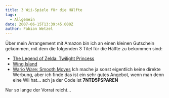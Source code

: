 ```yaml
---
title: 3 Wii-Spiele für die Hälfte
tags:
  - Allgemein
date: 2007-06-15T13:39:45.000Z
author: Fabian Wetzel
---
```


Über mein Arrangement mit Amazon bin ich an einen kleinen Gutschein gekommen, mit dem die folgenden 3 Titel für die Hälfte zu bekommen sind:

*   [The Legend of Zelda: Twilight Princess](http://www.amazon.de/exec/obidos/ASIN/B000FII8JW/fabsenetfabse-21/)
*   [Wing Island](http://www.amazon.de/exec/obidos/ASIN/B000MXOTRK/fabsenetfabse-21/)
*   [Wario Ware: Smooth Moves](http://www.amazon.de/exec/obidos/ASIN/B000JMJZSC/fabsenetfabse-21/)
Ich mache ja sonst eigentlich keine direkte Werbung, aber ich finde das ist ein sehr gutes Angebot, wenn man denn eine Wii hat... ach ja der Code ist **7NTD5PSPAREN**

Nur so lange der Vorrat reicht...


